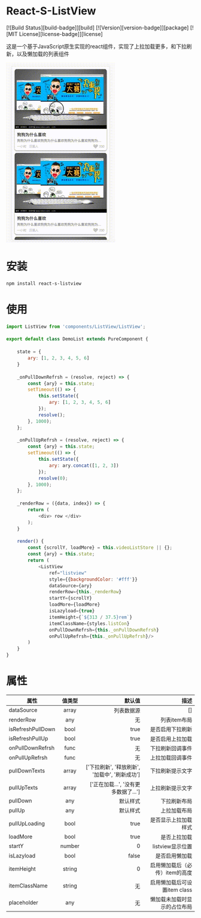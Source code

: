 # React-S-ListView

[![Build Status][build-badge]][build]
[![Version][version-badge]][package]
[![MIT License][license-badge]][license]

这是一个基于JavaScript原生实现的react组件，实现了上拉加载更多，和下拉刷新，以及懒加载的列表组件

![这里写图片描述](https://github.com/1035901787/react-s-listview/blob/master/source/20180506112030.gif)

# 安装

```sh
npm install react-s-listview
```

# 使用

```js
import ListView from 'components/ListView/ListView';

export default class DemoList extends PureComponent {

    state = {
        ary: [1, 2, 3, 4, 5, 6]
    }

    _onPullDownRefrsh = (resolve, reject) => {
        const {ary} = this.state;
        setTimeout(() => {
            this.setState({
                ary: [1, 2, 3, 4, 5, 6]
            });
            resolve();
        }, 1000);
	};

	_onPullUpRefrsh = (resolve, reject) => {
		const {ary} = this.state;
        setTimeout(() => {
            this.setState({
                ary: ary.concat([1, 2, 3])
            });
            resolve(0);
        }, 1000);
    };

    _renderRow = ({data, index}) => {
        return (
            <div> row </div>
        );
    }

    render() {
        const {scrollY, loadMore} = this.videoListStore || {};
        const {ary} = this.state;
        return (
            <ListView
                ref="listview"
                style={{backgroundColor: '#fff'}}
                dataSource={ary}
                renderRow={this._renderRow}
                startY={scrollY}
                loadMore={loadMore}
                isLazyload={true}
                itemHeight={`${313 / 37.5}rem`}
                itemClassName={styles.listCon}
                onPullDownRefrsh={this._onPullDownRefrsh}
                onPullUpRefrsh={this._onPullUpRefrsh}/>
        )
    }
}

```

# 属性

|属性         | 值类型          | 默认值  | 描述  |
| ------------- |:-------------:| -----:| -----:|
| dataSource     | array | 列表数据源 | [] |
| renderRow      | any      |   无 |   列表item布局 |
| isRefreshPullDown | bool      |   true |   是否启用下拉刷新 |
| isRefreshPullUp | bool      |   true |   是否启用上拉加载 |
| onPullDownRefrsh | func      |   无 |   下拉刷新回调事件 |
| onPullUpRefrsh | func      |   无 |   上拉加载回调事件 |
| pullDownTexts | array      |   ['下拉刷新', '释放刷新', '加载中', '刷新成功'] |   下拉刷新提示文字 |
| pullUpTexts | array      |   ['正在加载...', '没有更多数据了...'] |   上拉刷新提示文字 |
| pullDown | any      |   默认样式 |   下拉刷新布局 |
| pullUp | any      |   默认样式 |   上拉加载布局 |
| pullUpLoading | bool      |   true |   是否显示上拉加载样式 |
| loadMore | bool      |   true |   是否上拉加载 |
| startY | number      |   0 |   listview显示位置 |
| isLazyload | bool      |   false |   是否启用懒加载 |
| itemHeight | string      |  0  |   启用懒加载后（必传）item的高度 |
| itemClassName | string      |  无  |   启用懒加载后可设置item class |
| placeholder | any      |  无  |   懒加载未加载时显示的占位布局 |

